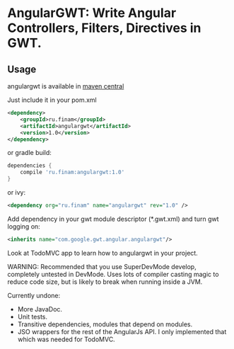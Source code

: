 AngularGWT: Write Angular Controllers, Filters, Directives in GWT.
===

Usage
---
angulargwt is available in [maven central](http://search.maven.org/#artifactdetails%7Cru.finam%7Cangulargwt%7C1.0%7Cjar)

Just include it in your pom.xml
```xml
<dependency>
    <groupId>ru.finam</groupId>
    <artifactId>angulargwt</artifactId>
    <version>1.0</version>
</dependency>
```
or gradle build:
```groovy
dependencies {
    compile 'ru.finam:angulargwt:1.0'
}
```

or ivy:
```xml
<dependency org="ru.finam" name="angulargwt" rev="1.0" />
```

Add dependency in your gwt module descriptor (*.gwt.xml)
and turn gwt logging on:
```xml
<inherits name="com.google.gwt.angular.angulargwt"/>
```

Look at TodoMVC app to learn how to angulargwt in your project.

WARNING: Recommended that you use SuperDevMode develop, completely untested in DevMode. Uses lots of compiler casting 
magic to reduce code size, but is likely to break when running inside a JVM.

Currently undone: 

* More JavaDoc.
* Unit tests.
* Transitive dependencies, modules that depend on modules.
* JSO wrappers for the rest of the AngularJs API. I only implemented that which was needed for TodoMVC.


